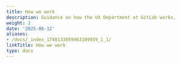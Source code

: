 ```yaml
---
title: How we work
description: Guidance on how the UX Department at GitLab works.
weight: 2
date: '2025-06-12'
aliases:
- /docs/_index_1748133859463109939_1_1/
linkTitle: How we work
type: docs
---
```


